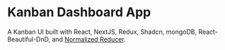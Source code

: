 # Kanban Dashboard App

A Kanban UI built with React, NextJS, Redux, Shadcn, mongoDB, React-Beautiful-DnD, and [Normalized Reducer](https://github.com/brietsparks/normalized-reducer).


